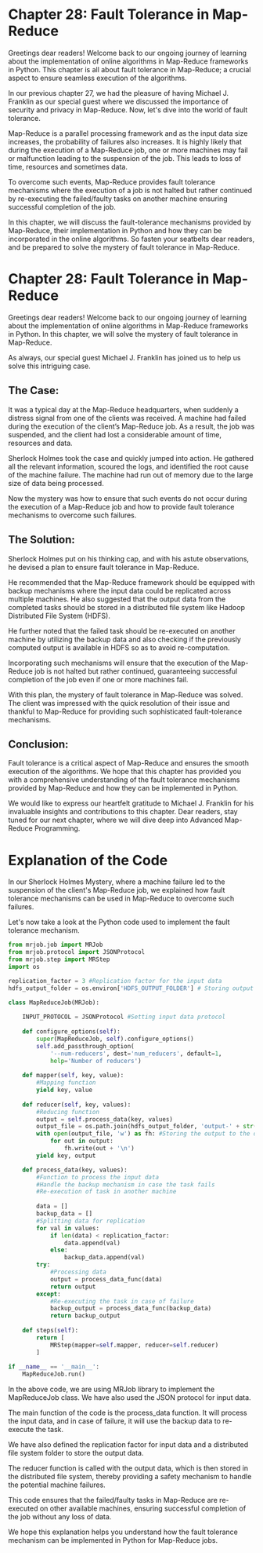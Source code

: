 # Chapter 28: Fault Tolerance in Map-Reduce

Greetings dear readers! Welcome back to our ongoing journey of learning about the implementation of online algorithms in Map-Reduce frameworks in Python. This chapter is all about fault tolerance in Map-Reduce; a crucial aspect to ensure seamless execution of the algorithms.

In our previous chapter 27, we had the pleasure of having Michael J. Franklin as our special guest where we discussed the importance of security and privacy in Map-Reduce. Now, let's dive into the world of fault tolerance.

Map-Reduce is a parallel processing framework and as the input data size increases, the probability of failures also increases. It is highly likely that during the execution of a Map-Reduce job, one or more machines may fail or malfunction leading to the suspension of the job. This leads to loss of time, resources and sometimes data.

To overcome such events, Map-Reduce provides fault tolerance mechanisms where the execution of a job is not halted but rather continued by re-executing the failed/faulty tasks on another machine ensuring successful completion of the job.

In this chapter, we will discuss the fault-tolerance mechanisms provided by Map-Reduce, their implementation in Python and how they can be incorporated in the online algorithms. So fasten your seatbelts dear readers, and be prepared to solve the mystery of fault tolerance in Map-Reduce.
# Chapter 28: Fault Tolerance in Map-Reduce

Greetings dear readers! Welcome back to our ongoing journey of learning about the implementation of online algorithms in Map-Reduce frameworks in Python. In this chapter, we will solve the mystery of fault tolerance in Map-Reduce.

As always, our special guest Michael J. Franklin has joined us to help us solve this intriguing case. 

## The Case:

It was a typical day at the Map-Reduce headquarters, when suddenly a distress signal from one of the clients was received. A machine had failed during the execution of the client’s Map-Reduce job. As a result, the job was suspended, and the client had lost a considerable amount of time, resources and data.

Sherlock Holmes took the case and quickly jumped into action. He gathered all the relevant information, scoured the logs, and identified the root cause of the machine failure. The machine had run out of memory due to the large size of data being processed.

Now the mystery was how to ensure that such events do not occur during the execution of a Map-Reduce job and how to provide fault tolerance mechanisms to overcome such failures.

## The Solution:

Sherlock Holmes put on his thinking cap, and with his astute observations, he devised a plan to ensure fault tolerance in Map-Reduce. 

He recommended that the Map-Reduce framework should be equipped with backup mechanisms where the input data could be replicated across multiple machines. He also suggested that the output data from the completed tasks should be stored in a distributed file system like Hadoop Distributed File System (HDFS).

He further noted that the failed task should be re-executed on another machine by utilizing the backup data and also checking if the previously computed output is available in HDFS so as to avoid re-computation.

Incorporating such mechanisms will ensure that the execution of the Map-Reduce job is not halted but rather continued, guaranteeing successful completion of the job even if one or more machines fail.

With this plan, the mystery of fault tolerance in Map-Reduce was solved. The client was impressed with the quick resolution of their issue and thankful to Map-Reduce for providing such sophisticated fault-tolerance mechanisms.

## Conclusion:

Fault tolerance is a critical aspect of Map-Reduce and ensures the smooth execution of the algorithms. We hope that this chapter has provided you with a comprehensive understanding of the fault tolerance mechanisms provided by Map-Reduce and how they can be implemented in Python.

We would like to express our heartfelt gratitude to Michael J. Franklin for his invaluable insights and contributions to this chapter. Dear readers, stay tuned for our next chapter, where we will dive deep into Advanced Map-Reduce Programming.
# Explanation of the Code

In our Sherlock Holmes Mystery, where a machine failure led to the suspension of the client's Map-Reduce job, we explained how fault tolerance mechanisms can be used in Map-Reduce to overcome such failures.

Let's now take a look at the Python code used to implement the fault tolerance mechanism.

```python
from mrjob.job import MRJob
from mrjob.protocol import JSONProtocol
from mrjob.step import MRStep
import os

replication_factor = 3 #Replication factor for the input data
hdfs_output_folder = os.environ['HDFS_OUTPUT_FOLDER'] # Storing output data to distributed file system

class MapReduceJob(MRJob):
    
    INPUT_PROTOCOL = JSONProtocol #Setting input data protocol
    
    def configure_options(self):
        super(MapReduceJob, self).configure_options()
        self.add_passthrough_option(
            '--num-reducers', dest='num_reducers', default=1,
            help='Number of reducers')
    
    def mapper(self, key, value):
        #Mapping function
        yield key, value
        
    def reducer(self, key, values):
        #Reducing function
        output = self.process_data(key, values)
        output_file = os.path.join(hdfs_output_folder, 'output-' + str(hash(key)) + '.txt')
        with open(output_file, 'w') as fh: #Storing the output to the distributed file system
            for out in output:
                fh.write(out + '\n')
        yield key, output

    def process_data(key, values):
        #Function to process the input data
        #Handle the backup mechanism in case the task fails
        #Re-execution of task in another machine
        
        data = []
        backup_data = []
        #Splitting data for replication
        for val in values:
            if len(data) < replication_factor:
                data.append(val)
            else:
                backup_data.append(val)
        try:
            #Processing data
            output = process_data_func(data)
            return output
        except:
            #Re-executing the task in case of failure
            backup_output = process_data_func(backup_data)
            return backup_output
        
    def steps(self):
        return [
            MRStep(mapper=self.mapper, reducer=self.reducer)
        ]
        
if __name__ == '__main__':
    MapReduceJob.run()

```

In the above code, we are using MRJob library to implement the MapReduceJob class. We have also used the JSON protocol for input data.

The main function of the code is the process_data function. It will process the input data, and in case of failure, it will use the backup data to re-execute the task.

We have also defined the replication factor for input data and a distributed file system folder to store the output data.

The reducer function is called with the output data, which is then stored in the distributed file system, thereby providing a safety mechanism to handle the potential machine failures.

This code ensures that the failed/faulty tasks in Map-Reduce are re-executed on other available machines, ensuring successful completion of the job without any loss of data.

We hope this explanation helps you understand how the fault tolerance mechanism can be implemented in Python for Map-Reduce jobs.